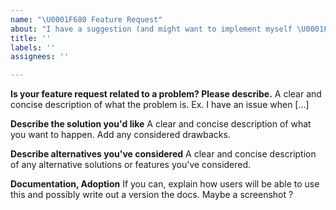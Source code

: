 ```yaml
---
name: "\U0001F680 Feature Request"
about: "I have a suggestion (and might want to implement myself \U0001F642)!"
title: ''
labels: ''
assignees: ''

---
```


**Is your feature request related to a problem? Please describe.**
A clear and concise description of what the problem is. Ex. I have an issue when [...]

**Describe the solution you'd like**
A clear and concise description of what you want to happen. Add any considered drawbacks.

**Describe alternatives you've considered**
A clear and concise description of any alternative solutions or features you've considered.

**Documentation, Adoption**
If you can, explain how users will be able to use this and possibly write out a version the docs.
Maybe a screenshot ?
